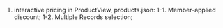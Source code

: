 1. interactive pricing in ProductView, products.json:
    1-1. Member-applied discount;
    1-2. Multiple Records selection;


